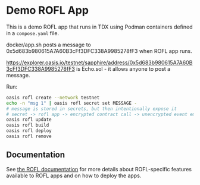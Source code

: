 # Demo ROFL App

This is a demo ROFL app that runs in TDX using Podman containers defined in a
`compose.yaml` file.

docker/app.sh posts a message to 0x5d683b980615A7A60B3cFf3DFC338A9985278fF3 when
ROFL app runs.

https://explorer.oasis.io/testnet/sapphire/address/0x5d683b980615A7A60B3cFf3DFC338A9985278fF3
is Echo.sol - it allows anyone to post a message.

Run:
```sh
oasis rofl create --network testnet
echo -n "msg 1" | oasis rofl secret set MESSAGE -
# message is stored in secrets, but then intentionally expose it
# secret -> rofl app -> encrypted contract call -> unencrypted event emit
oasis rofl update
oasis rofl build
oasis rofl deploy
oasis rofl remove
```

## Documentation

See [the ROFL documentation] for more details about ROFL-specific features
available to ROFL apps and on how to deploy the apps.

[the ROFL documentation]: https://docs.oasis.io/build/rofl
